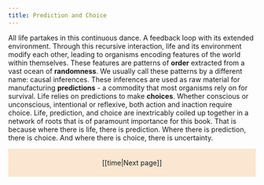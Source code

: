 ```yaml
---
title: Prediction and Choice
---
```

All life partakes in this continuous dance. A feedback loop with its extended environment. Through this recursive interaction, life and its environment modify each other, leading to organisms encoding features of the world within themselves. These features are patterns of **order** extracted from a vast ocean of **randomness**. We usually call these patterns by a different name: causal inferences. These inferences are used as raw material for manufacturing **predictions** - a commodity that most organisms rely on for survival. Life relies on predictions to make **choices**. Whether conscious or unconscious, intentional or reflexive, both action and inaction require choice. Life, prediction, and choice are inextricably coiled up together in a network of roots that is of paramount importance for this book. That is because where there is life, there is prediction. Where there is prediction, there is choice. And where there is choice, there is uncertainty.

<p style="text-align: center; background-color: #fae6d1; padding: 20px">[[time|Next page]]</p>